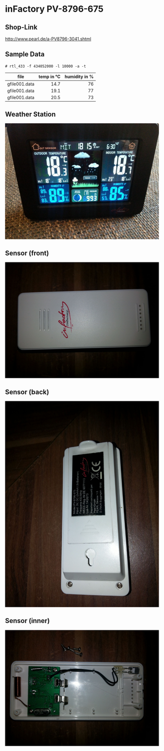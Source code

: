 # inFactory PV-8796-675

## Shop-Link
http://www.pearl.de/a-PV8796-3041.shtml

## Sample Data

```
# rtl_433 -f 434052000 -l 10000 -a -t
```

| file            | temp in °C    | humidity in %  |
| :-------------: | ------------: | -------------: |
| gfile001.data   | 14.7          |   76           |
| gfile001.data   | 19.1          |   77           |
| gfile001.data   | 20.5          |   73           |

## Weather Station
![](station.jpg)

## Sensor (front)
![](front.jpg)

## Sensor (back)
![](back.jpg)

## Sensor (inner)
![](inside.jpg)
